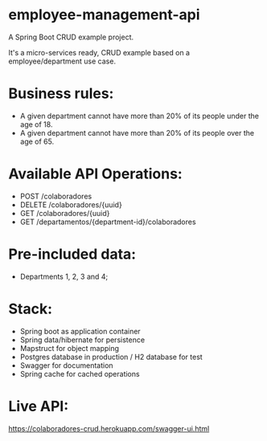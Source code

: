# employee-management-api

A Spring Boot CRUD  example project.

It's a micro-services ready, CRUD example based on a employee/department use case.

# Business rules:

- A given department cannot have more than 20% of its people under the age of 18.
- A given department cannot have more than 20% of its people over the age of 65.

# Available API Operations:

- POST /colaboradores
- DELETE /colaboradores/{uuid}
- GET /colaboradores/{uuid}
- GET /departamentos/{department-id}/colaboradores

# Pre-included data:

- Departments 1, 2, 3 and 4;

# Stack:

 - Spring boot as application container 
 - Spring data/hibernate for persistence
 - Mapstruct for object mapping
 - Postgres database in production / H2 database for test
 - Swagger for documentation
 - Spring cache for cached operations
 
 # Live API:

 https://colaboradores-crud.herokuapp.com/swagger-ui.html
